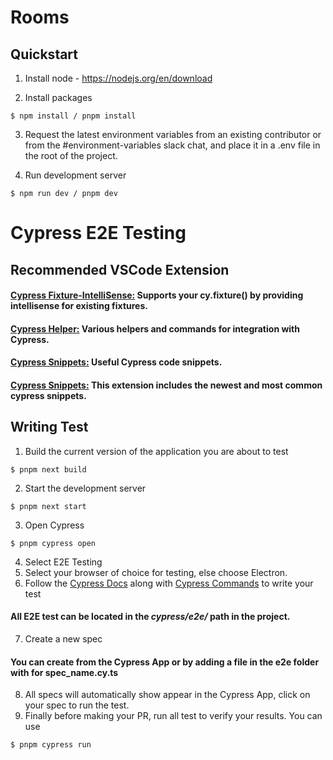 # Rooms



## Quickstart

1. Install node - https://nodejs.org/en/download

2. Install packages
```
$ npm install / pnpm install
```

3. Request the latest environment variables from an existing contributor or from the #environment-variables slack chat, and place it in a .env file in the root of the project.

4. Run development server
```
$ npm run dev / pnpm dev
```

# Cypress E2E Testing

## Recommended VSCode Extension 

#### [Cypress Fixture-IntelliSense:](https://marketplace.visualstudio.com/items?itemName=JosefBiehler.cypress-fixture-intellisense) Supports your cy.fixture() by providing intellisense for existing fixtures.
#### [Cypress Helper:](https://marketplace.visualstudio.com/items?itemName=shevtsov.vscode-cy-helper) Various helpers and commands for integration with Cypress.
#### [Cypress Snippets:](https://marketplace.visualstudio.com/items?itemName=andrew-codes.cypress-snippets) Useful Cypress code snippets.
#### [Cypress Snippets:](https://marketplace.visualstudio.com/items?itemName=CliffSu.cypress-snippets) This extension includes the newest and most common cypress snippets.

## Writing Test

1. Build the current version of the application you are about to test
```
$ pnpm next build
```
2. Start the development server
```
$ pnpm next start
```
3. Open Cypress
```
$ pnpm cypress open
```
4. Select E2E Testing
5. Select your browser of choice for testing, else choose Electron.
6. Follow the [Cypress Docs](https://docs.cypress.io/guides/overview/why-cypress) along with [Cypress Commands](https://example.cypress.io/) to write your test
#### All E2E test can be located in the *cypress/e2e/* path in the project.
7. Create a new spec 
#### You can create from the Cypress App or by adding a file in the e2e folder with for spec_name.cy.ts
8. All specs will automatically show appear in the Cypress App, click on your spec to run the test.
9. Finally before making your PR, run all test to verify your results. You can use 
```
$ pnpm cypress run
```

